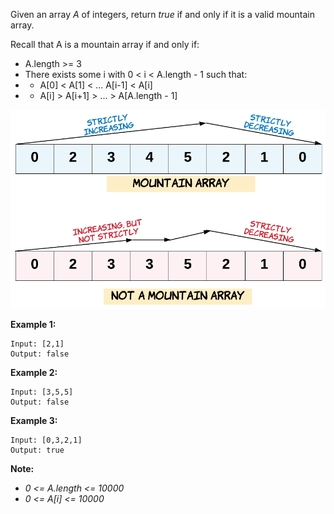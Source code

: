Given an array *A* of integers, return *true* if and only if it is a valid mountain array.

Recall that A is a mountain array if and only if:

* A.length >= 3
* There exists some i with 0 < i < A.length - 1 such that:
* * A[0] < A[1] < ... A[i-1] < A[i]
* * A[i] > A[i+1] > ... > A[A.length - 1]

![](hint_valid_mountain_array.png)

**Example 1:**
```
Input: [2,1]
Output: false
```

**Example 2:**
```
Input: [3,5,5]
Output: false
```

**Example 3:**
```
Input: [0,3,2,1]
Output: true
```

**Note:**

* *0 <= A.length <= 10000*
* *0 <= A[i] <= 10000* 